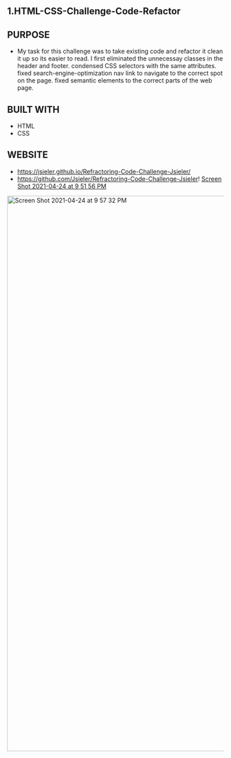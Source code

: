 ## 1.HTML-CSS-Challenge-Code-Refactor
 
 ## PURPOSE
* My task for this challenge was to take existing code and refactor it clean it up so its easier to read.
 I first eliminated the unnecessay classes in the header and footer.
 condensed CSS selectors with the same attributes.
 fixed search-engine-optimization nav link to navigate to the correct spot on the page. 
 fixed semantic elements to the correct parts of the web page.

 ## BUILT WITH
 * HTML
 * CSS

 ## WEBSITE
* https://jsieler.github.io/Refractoring-Code-Challenge-Jsieler/
* https://github.com/Jsieler/Refractoring-Code-Challenge-Jsieler!
[Screen Shot 2021-04-24 at 9 51 56 PM](https://user-images.githubusercontent.com/80868375/115980586-1c3fb700-a54b-11eb-9d17-d1e7726674d7.png)
<img width="1292" alt="Screen Shot 2021-04-24 at 9 57 32 PM" src="https://user-images.githubusercontent.com/80868375/115980781-8573fa00-a54c-11eb-8d54-0bf15d40cd5e.png">
